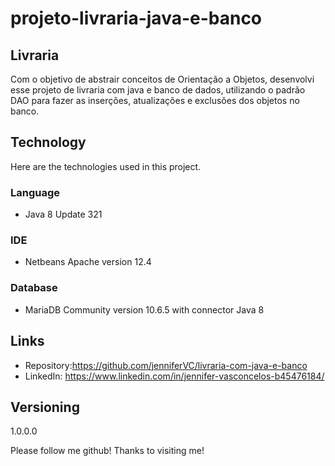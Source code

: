 # projeto-livraria-java-e-banco
## Livraria

Com o objetivo de abstrair conceitos de Orientação a Objetos, desenvolvi esse projeto de livraria com java e banco de dados, utilizando o padrão DAO para fazer as inserções, atualizações e exclusões dos objetos no banco.

## Technology

Here are the technologies used in this project.

### Language

- Java 8 Update 321

### IDE

- Netbeans Apache version 12.4

### Database

- MariaDB Community version 10.6.5
  with connector Java 8 

## Links

- Repository:https://github.com/jenniferVC/livraria-com-java-e-banco
- LinkedIn: https://www.linkedin.com/in/jennifer-vasconcelos-b45476184/


## Versioning

1.0.0.0

Please follow me github!
Thanks to visiting me!
